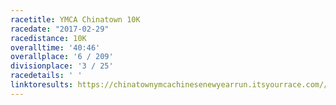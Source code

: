 ```yaml
---
racetitle: YMCA Chinatown 10K
racedate: "2017-02-29"
racedistance: 10K
overalltime: '40:46'
overallplace: '6 / 209'
divisionplace: '3 / 25'
racedetails: ' '
linktoresults: https://chinatownymcachinesenewyearrun.itsyourrace.com//Results/7141/2017/43972/1898
---
```


